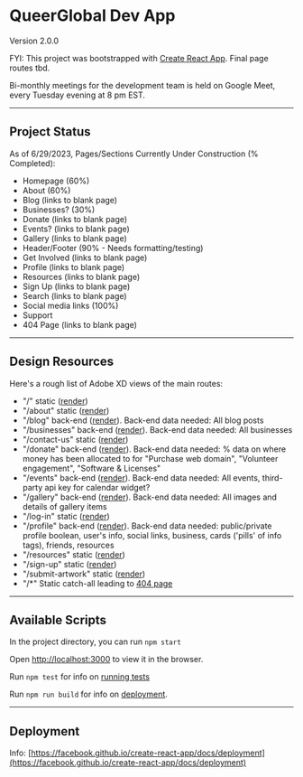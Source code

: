 # QueerGlobal Dev App

Version 2.0.0

FYI: This project was bootstrapped with [Create React App](https://github.com/facebook/create-react-app). Final page routes tbd.

Bi-monthly meetings for the development team is held on Google Meet, every Tuesday evening at 8 pm EST.

---

## Project Status

As of 6/29/2023, Pages/Sections Currently Under Construction (% Completed):

- Homepage (60%)
- About (60%)
- Blog (links to blank page)
- Businesses? (30%)
- Donate (links to blank page)
- Events? (links to blank page)
- Gallery (links to blank page)
- Header/Footer (90% - Needs formatting/testing)
- Get Involved (links to blank page)
- Profile (links to blank page)
- Resources (links to blank page)
- Sign Up (links to blank page)
- Search (links to blank page)
- Social media links (100%)
- Support
- 404 Page (links to blank page)

---

## Design Resources
Here's a rough list of Adobe XD views of the main routes:

- "/" static ([render](https://xd.adobe.com/view/6f6af599-8eb6-46b5-8731-e4c09ddd587e-3a39/))
- "/about" static ([render](https://xd.adobe.com/view/6f6af599-8eb6-46b5-8731-e4c09ddd587e-3a39/screen/a76a9981-a49a-4fe4-8efa-1519315b7cfb))
- "/blog" back-end ([render](https://xd.adobe.com/view/6f6af599-8eb6-46b5-8731-e4c09ddd587e-3a39/screen/65b06185-34d2-47a5-8f49-fd04ded77df3)). Back-end data needed: All blog posts
- "/businesses" back-end ([render](https://xd.adobe.com/view/6f6af599-8eb6-46b5-8731-e4c09ddd587e-3a39/screen/9a020f3a-4b71-42e5-8ff4-2c93f15ddb28)). Back-end data needed: All businesses
- "/contact-us" static ([render](https://xd.adobe.com/view/6f6af599-8eb6-46b5-8731-e4c09ddd587e-3a39/screen/8875368e-2396-45c9-8ff1-b53624f6270f))
- "/donate" back-end ([render](https://xd.adobe.com/view/6f6af599-8eb6-46b5-8731-e4c09ddd587e-3a39/screen/b1ac5c96-9327-4dd4-9b28-2c6fd810889b)). Back-end data needed: % data on where money has been allocated to for "Purchase web domain", "Volunteer engagement", "Software & Licenses"
- "/events" back-end ([render](https://xd.adobe.com/view/6f6af599-8eb6-46b5-8731-e4c09ddd587e-3a39/screen/75f89bcd-5bea-4e94-8b6d-8cf5b1480934)). Back-end data needed: All events, third-party api key for calendar widget?
- "/gallery" back-end ([render](https://xd.adobe.com/view/6f6af599-8eb6-46b5-8731-e4c09ddd587e-3a39/screen/c8cf5b5c-bd3a-41ac-af52-e8d69b55a55f)). Back-end data needed: All images and details of gallery items
- "/log-in" static ([render](https://xd.adobe.com/view/6f6af599-8eb6-46b5-8731-e4c09ddd587e-3a39/screen/26d7d063-1df0-4c54-aba4-96292eafd5e3))
- "/profile" back-end ([render](https://xd.adobe.com/view/6f6af599-8eb6-46b5-8731-e4c09ddd587e-3a39/screen/9966678f-a17e-4af1-bb6a-45568e955832)). Back-end data needed: public/private profile boolean, user's info, social links, business, cards ('pills' of info tags), friends, resources
- "/resources" static ([render](https://xd.adobe.com/view/6f6af599-8eb6-46b5-8731-e4c09ddd587e-3a39/screen/7ca030ba-18dc-478f-b459-d0e27cc0140c))
- "/sign-up" static ([render](https://xd.adobe.com/view/6f6af599-8eb6-46b5-8731-e4c09ddd587e-3a39/screen/bb2719eb-f74d-4b1a-8604-b332bf96bced))
- "/submit-artwork" static ([render](https://xd.adobe.com/view/6f6af599-8eb6-46b5-8731-e4c09ddd587e-3a39/screen/cb17dfbf-4fcc-400d-b061-b34ff2187d71))
- "\/*" Static catch-all leading to [404 page](https://xd.adobe.com/view/6f6af599-8eb6-46b5-8731-e4c09ddd587e-3a39/screen/cb813a97-4fea-462f-845a-d0a26597c82f)

---

## Available Scripts

In the project directory, you can run `npm start`

Open [http://localhost:3000](http://localhost:3000) to view it in the browser.

Run `npm test` for info on [running tests](https://facebook.github.io/create-react-app/docs/running-tests)

Run `npm run build` for info on [deployment](https://facebook.github.io/create-react-app/docs/deployment). 

---

## Deployment

Info: [https://facebook.github.io/create-react-app/docs/deployment](https://facebook.github.io/create-react-app/docs/deployment)
